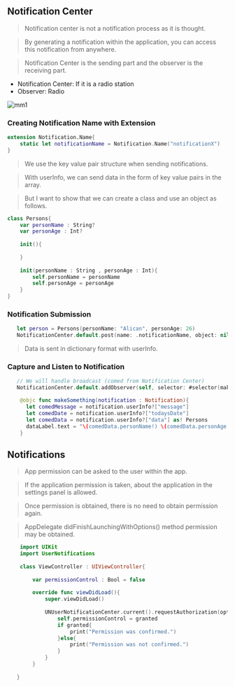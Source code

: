 ## Notification Center

> Notification center is not a notification process as it is thought.

> By generating a notification within the application, you can access this notification from anywhere.

> Notification Center is the sending part and the observer is the receiving part.

- Notification Center: If it is a radio station
- Observer: Radio


![mm1](https://user-images.githubusercontent.com/49749125/142889530-6c7bd0bc-a6b0-41c0-835f-a14a20060620.png)


### Creating Notification Name with Extension


```swift
extension Notification.Name{
    static let notificationName = Notification.Name("notificationX")
}
```

> We use the key value pair structure when sending notifications.

> With userInfo, we can send data in the form of key value pairs in the array.

> But I want to show that we can create a class and use an object as follows.

```swift
class Persons{
    var personName : String?
    var personAge : Int?
    
    init(){
        
    }
    
    init(personName : String , personAge : Int){
        self.personName = personName
        self.personAge = personAge
    } 
}

```

### Notification Submission

```swift
   let person = Persons(personName: "Alican", personAge: 26)
   NotificationCenter.default.post(name: .notificationName, object: nil, userInfo: ["message" : "hello" , "todaysDate" : Date(), "data" : person]) 
```
> Data is sent in dictionary format with userInfo.

### Capture and Listen to Notification

```swift
   // We will handle broadcast (comed from Notification Center)
   NotificationCenter.default.addObserver(self, selector: #selector(makeSomething(notification:)), name: .notificationName, object: nil)
```

```swift
    @objc func makeSomething(notification : Notification){
      let comedMessage = notification.userInfo?["message"]
      let comedDate = notification.userInfo?["todaysDate"]
      let comedData = notification.userInfo?["data"] as! Persons
      dataLabel.text = "\(comedData.personName!) \(comedData.personAge!)"
    }
```

## Notifications

> App permission can be asked to the user within the app.

> If the application permission is taken, about the application in the settings
panel is allowed.

> Once permission is obtained, there is no need to obtain permission again.

> AppDelegate didFinishLaunchingWithOptions() method
permission may be obtained.

```swift
    import UIKit
    import UserNotifications
    
    class ViewController : UIViewController{
    
        var permissionControl : Bool = false
    
        override func viewDidLoad(){
            super.viewDidLoad()
            
            UNUserNotificationCenter.current().requestAuthorization(options: [.alert , .sound , .badge]) { granted, error in
                self.permissionControl = granted
                if granted{
                    print("Permission was confirmed.")
                }else{
                    print("Permission was not confirmed.")
                }
            }
        }
    
   }
```



